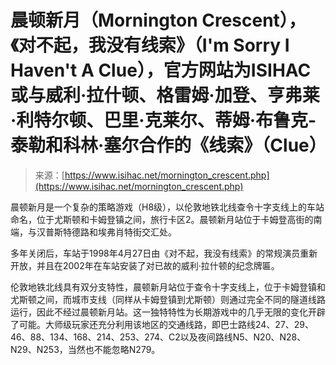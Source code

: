 <!--yml

category: 未分类

date: 2024-05-27 14:47:20

-->

# 晨顿新月（Mornington Crescent），《对不起，我没有线索》（I'm Sorry I Haven't A Clue），官方网站为ISIHAC或与威利·拉什顿、格雷姆·加登、亨弗莱·利特尔顿、巴里·克莱尔、蒂姆·布鲁克-泰勒和科林·塞尔合作的《线索》（Clue）

> 来源：[https://www.isihac.net/mornington_crescent.php](https://www.isihac.net/mornington_crescent.php)

晨顿新月是一个复杂的策略游戏（H8级），以伦敦地铁北线查令十字支线上的车站命名，位于尤斯顿和卡姆登镇之间，旅行卡区2。晨顿新月站位于卡姆登高街的南端，与汉普斯特德路和埃弗肖特街交汇处。

多年关闭后，车站于1998年4月27日由《对不起，我没有线索》的常规演员重新开放，并且在2002年在车站安装了对已故的威利·拉什顿的纪念牌匾。

伦敦地铁北线具有双分支特性，晨顿新月站位于查令十字支线上，位于卡姆登镇和尤斯顿之间，而城市支线（同样从卡姆登镇到尤斯顿）则通过完全不同的隧道线路运行，因此不经过晨顿新月站。这一独特特性为长期游戏中的几乎无限的变化开辟了可能。大师级玩家还充分利用该地区的交通线路，即巴士路线24、27、29、46、88、134、168、214、253、274、C2以及夜间路线N5、N20、N28、N29、N253，当然也不能忽略N279。

